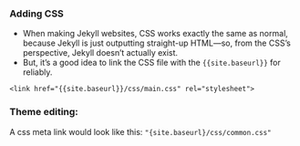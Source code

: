 ### Adding CSS
- When making Jekyll websites, CSS works exactly the same as normal, because Jekyll is just outputting straight-up HTML—so, from the CSS’s perspective, Jekyll doesn’t actually exist.
- But, it’s a good idea to link the CSS file with the `{{site.baseurl}}` for reliably.
```
<link href="{{site.baseurl}}/css/main.css" rel="stylesheet">
```

### Theme editing:
A css meta link would look like this: `"{site.baseurl}/css/common.css"`
